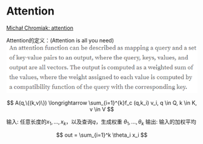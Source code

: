 # Attention
[Michał Chromiak: attention](https://mchromiak.github.io/articles/2017/Sep/01/Primer-NN/#attention-basis)

Attention的定义：(Attention is all you need)
![attention defination](attention_def.png)

$$ A(q,\{(k,v)\}) \longrightarrow \sum_{i=1}^{k}f_c (q,k_i) v_i, q \in Q, k \in K, v \in V $$

输入: 任意长度的$x_1, ..., x_k$，以及查询$q$，生成权重 $\theta_1, ..., \theta_k$
输出: 输入的加权平均

$$ out = \sum_{i=1}^k \theta_i x_i $$